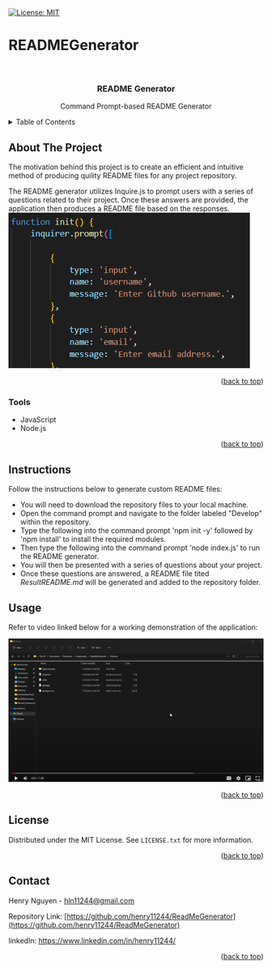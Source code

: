 [![License: MIT](https://img.shields.io/badge/License-MIT-yellow.svg)](https://opensource.org/licenses/MIT)

# READMEGenerator

<div id="top"></div>

<br />
<div align="center">


<h3 align="center">README Generator</h3>

  <p align="center">
    Command Prompt-based README Generator
    <br />
  </p>
</div>

<details>
  <summary>Table of Contents</summary>
  <ol>
    <li><a href="#about-the-project">About The Project</a></li>
    <li><a href="#tools">Tools</a></li>
    <li><a href="#instructions">Instructions</a></li>
    <li><a href="#usage">Usage</a></li>
    <li><a href="#license">License</a></li>
    <li><a href="#contact">Contact</a></li>
  </ol>
</details>

## About The Project

The motivation behind this project is to create an efficient and intuitive method of producing quility README files for any project repository. 

The README generator utilizes Inquire.js to prompt users with a series of questions related to their project. Once these answers are provided, the application then produces a README file based on the responses. 
![JavaScript Screenshot](Develop/InquirerScreenshot.png)

<p align="right">(<a href="#top">back to top</a>)</p>

### Tools

* JavaScript
* Node.js

<p align="right">(<a href="#top">back to top</a>)</p>

## Instructions

Follow the instructions below to generate custom README files: 

- You will need to download the repository files to your local machine. 
- Open the command prompt and navigate to the folder labeled "Develop" within the repository.
- Type the following into the command prompt 'npm init -y' followed by 'npm install' to install the required modules.
- Then type the following into the command prompt 'node index.js' to run the README generator.
- You will then be presented with a series of questions about your project.
- Once these questions are answered, a README file tited <i>ResultREADME.md </i> will be generated and added to the repository folder. 

## Usage

Refer to video linked below for a working demonstration of the application:

[![Watch the video](develop/VideoPreview.png)](https://drive.google.com/file/d/1Yy7wYpJ-u6JIj_37esFNXO0dZydKXQz0/view?usp=sharing)


<p align="right">(<a href="#top">back to top</a>)</p>

## License

Distributed under the MIT License. See `LICENSE.txt` for more information.

<p align="right">(<a href="#top">back to top</a>)</p>

## Contact

Henry Nguyen -  hln11244@gmail.com

Repository Link: [https://github.com/henry11244/ReadMeGenerator](https://github.com/henry11244/ReadMeGenerator)

linkedIn: https://www.linkedin.com/in/henry11244/

<p align="right">(<a href="#top">back to top</a>)</p>


